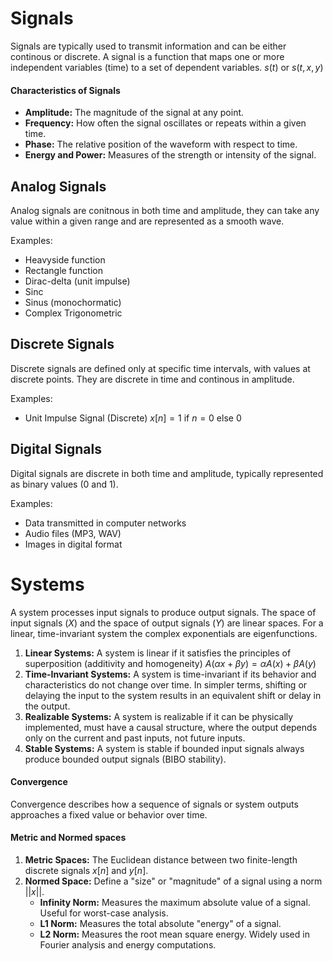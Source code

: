 # Signals
Signals are typically used to transmit information and can be either continous or discrete. A signal is a function that maps one or more independent variables (time) to a set of dependent variables. $s(t)$ or $s(t, x, y)$

#### Characteristics of Signals
- **Amplitude:** The magnitude of the signal at any point.
- **Frequency:** How often the signal oscillates or repeats within a given time.
- **Phase:** The relative position of the waveform with respect to time.
- **Energy and Power:** Measures of the strength or intensity of the signal.

## Analog Signals
Analog signals are conitnous in both time and amplitude, they can take any value within a given range and are represented as a smooth wave.

Examples:
- Heavyside function
- Rectangle function
- Dirac-delta (unit impulse)
- Sinc
- Sinus (monochormatic)
- Complex Trigonometric

## Discrete Signals
Discrete signals are defined only at specific time intervals, with values at discrete points. They are discrete in time and continous in amplitude.

Examples:
- Unit Impulse Signal (Discrete) $x[n] = 1$ if $n = 0$ else $0$

## Digital Signals
Digital signals are discrete in both time and amplitude, typically represented as binary values (0 and 1).

Examples:
- Data transmitted in computer networks
- Audio files (MP3, WAV)
- Images in digital format

# Systems
A system processes input signals to produce output signals. The space of input signals $(X)$ and the space of output signals $(Y)$ are linear spaces. For a linear, time-invariant system the complex exponentials are eigenfunctions.

1. **Linear Systems:** A system is linear if it satisfies the principles of superposition (additivity and homogeneity)
  $A(αx + βy) = αA(x) + βA(y)$
2. **Time-Invariant Systems:** A system is time-invariant if its behavior and characteristics do not change over time. In simpler terms, shifting or delaying the input to the system results in an equivalent shift or delay in the output.
3. **Realizable Systems:** A system is realizable if it can be physically implemented, must have a causal structure, where the output depends only on the current and past inputs, not future inputs.
4. **Stable Systems:** A system is stable if bounded input signals always produce bounded output signals (BIBO stability).

#### Convergence
Convergence describes how a sequence of signals or system outputs approaches a fixed value or behavior over time.

#### Metric and Normed spaces
1. **Metric Spaces:** The Euclidean distance between two finite-length discrete signals $x[n]$ and $y[n]$.
2. **Normed Space:** Define a "size" or "magnitude" of a signal using a norm $||x||$.
   - **Infinity Norm:** Measures the maximum absolute value of a signal. Useful for worst-case analysis.
   - **L1 Norm:** Measures the total absolute "energy" of a signal.
   - **L2 Norm:** Measures the root mean square energy. Widely used in Fourier analysis and energy computations.
